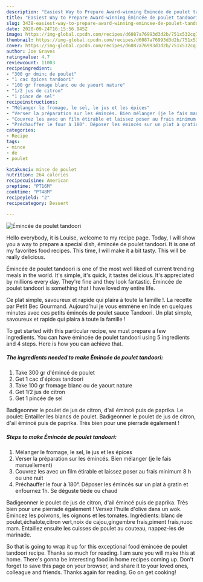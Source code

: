 ```yaml
---
description: "Easiest Way to Prepare Award-winning Émincée de poulet tandoori"
title: "Easiest Way to Prepare Award-winning Émincée de poulet tandoori"
slug: 3438-easiest-way-to-prepare-award-winning-emincee-de-poulet-tandoori
date: 2020-09-24T16:15:56.945Z
image: https://img-global.cpcdn.com/recipes/d6087a76993d3d2b/751x532cq70/emincee-de-poulet-tandoori-photo-principale-de-la-recette.jpg
thumbnail: https://img-global.cpcdn.com/recipes/d6087a76993d3d2b/751x532cq70/emincee-de-poulet-tandoori-photo-principale-de-la-recette.jpg
cover: https://img-global.cpcdn.com/recipes/d6087a76993d3d2b/751x532cq70/emincee-de-poulet-tandoori-photo-principale-de-la-recette.jpg
author: Joe Graves
ratingvalue: 4.7
reviewcount: 11003
recipeingredient:
- "300 gr dminc de poulet"
- "1 cac dpices tandoori"
- "100 gr fromage blanc ou de yaourt nature"
- "1/2 jus de citron"
- "1 pince de sel"
recipeinstructions:
- "Mélanger le fromage, le sel, le jus et les épices"
- "Verser la préparation sur les émincés. Bien mélanger (je le fais manuellement)"
- "Couvrez les avec un film étirable et laissez poser au frais minimum 8 h ou une nuit"
- "Préchauffer le four à 180°. Déposer les émincés sur un plat à gratin et enfournez 1h. Se déguste tiède ou chaud"
categories:
- Recipe
tags:
- mince
- de
- poulet

katakunci: mince de poulet 
nutrition: 264 calories
recipecuisine: American
preptime: "PT16M"
cooktime: "PT48M"
recipeyield: "2"
recipecategory: Dessert

---
```



![Émincée de poulet tandoori](https://img-global.cpcdn.com/recipes/d6087a76993d3d2b/751x532cq70/emincee-de-poulet-tandoori-photo-principale-de-la-recette.jpg)

Hello everybody, it is Louise, welcome to my recipe page. Today, I will show you a way to prepare a special dish, émincée de poulet tandoori. It is one of my favorites food recipes. This time, I will make it a bit tasty. This will be really delicious.

Émincée de poulet tandoori is one of the most well liked of current trending meals in the world. It's simple, it's quick, it tastes delicious. It's appreciated by millions every day. They're fine and they look fantastic. Émincée de poulet tandoori is something that I have loved my entire life.

Ce plat simple, savoureux et rapide qui plaira à toute la famille !. La recette par Petit Bec Gourmand. Aujourd&#39;hui je vous emmène en Inde en quelques minutes avec ces petits émincés de poulet sauce Tandoori. Un plat simple, savoureux et rapide qui plaira à toute la famille !


To get started with this particular recipe, we must prepare a few ingredients. You can have émincée de poulet tandoori using 5 ingredients and 4 steps. Here is how you can achieve that.

<!--inarticleads1-->

##### The ingredients needed to make Émincée de poulet tandoori:

1. Take 300 gr d&#39;émincé de poulet
1. Get 1 cac d&#39;épices tandoori
1. Take 100 gr fromage blanc ou de yaourt nature
1. Get 1/2 jus de citron
1. Get 1 pincée de sel


Badigeonner le poulet de jus de citron, d&#39;ail émincé puis de paprika. Le poulet: Entailler les blancs de poulet. Badigeonner le poulet de jus de citron, d&#39;ail émincé puis de paprika. Très bien pour une pierrade également ! 

<!--inarticleads2-->

##### Steps to make Émincée de poulet tandoori:

1. Mélanger le fromage, le sel, le jus et les épices
1. Verser la préparation sur les émincés. Bien mélanger (je le fais manuellement)
1. Couvrez les avec un film étirable et laissez poser au frais minimum 8 h ou une nuit
1. Préchauffer le four à 180°. Déposer les émincés sur un plat à gratin et enfournez 1h. Se déguste tiède ou chaud


Badigeonner le poulet de jus de citron, d&#39;ail émincé puis de paprika. Très bien pour une pierrade également ! Versez l&#39;huile d&#39;olive dans un wok. Émincez les poivrons, les oignons et les tomates. Ingrédients: blanc de poulet,échalote,citron vert,noix de cajou,gingembre frais,piment frais,nuoc mam. Entaillez ensuite les cuisses de poulet au couteau, nappez-les de marinade. 

So that is going to wrap it up for this exceptional food émincée de poulet tandoori recipe. Thanks so much for reading. I am sure you will make this at home. There's gonna be interesting food in home recipes coming up. Don't forget to save this page on your browser, and share it to your loved ones, colleague and friends. Thanks again for reading. Go on get cooking!
